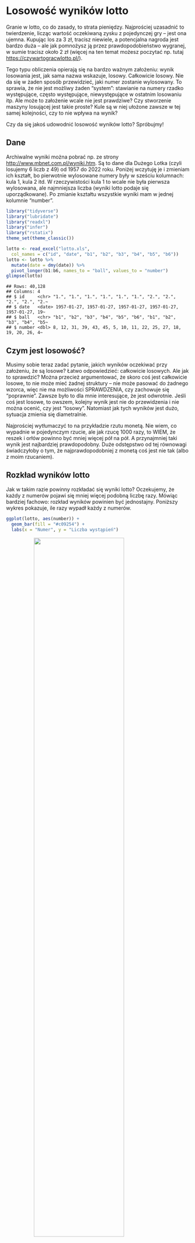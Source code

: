 Losowość wyników lotto
================

Granie w lotto, co do zasady, to strata pieniędzy. Najprościej uzasadnić
to twierdzenie, licząc wartość oczekiwaną zysku z pojedynczej gry – jest
ona ujemna. Kupując los za 3 zł, tracisz niewiele, a potencjalna nagroda
jest bardzo duża – ale jak pomnożysz ją przez prawdopodobieństwo
wygranej, w sumie tracisz około 2 zł (więcej na ten temat możesz
poczytać np. tutaj <https://czywartogracwlotto.pl/>).

Tego typu obliczenia opierają się na bardzo ważnym założeniu: wynik
losowania jest, jak sama nazwa wskazuje, losowy. Całkowicie losowy. Nie
da się w żaden sposób przewidzieć, jaki numer zostanie wylosowany. To
sprawia, że nie jest możliwy żaden “system”: stawianie na numery rzadko
występujące, często występujące, niewystępujące w ostatnim losowaniu
itp. Ale może to założenie wcale nie jest prawdziwe? Czy stworzenie
maszyny losującej jest takie proste? Kule są w niej ułożone zawsze w tej
samej kolejności, czy to nie wpływa na wynik?

Czy da się jakoś udowodnić losowość wyników lotto? Spróbujmy!

## Dane

Archiwalne wyniki można pobrać np. ze strony
<http://www.mbnet.com.pl/wyniki.htm>. Są to dane dla Dużego Lotka (czyli
losujemy 6 liczb z 49) od 1957 do 2022 roku. Poniżej wczytuję je i
zmieniam ich kształt, bo pierwotnie wylosowane numery były w sześciu
kolumnach: kula 1, kula 2 itd. W rzeczywistości kula 1 to wcale nie była
pierwsza wylosowana, ale najmniejsza liczba (wyniki lotto podaje się
uporządkowane). Po zmianie kształtu wszystkie wyniki mam w jednej
kolumnie “number”.

``` r
library("tidyverse")
library("lubridate")
library("readxl")
library("infer") 
library("rstatix")
theme_set(theme_classic())

lotto <- read_excel("lotto.xls",
  col_names = c("id", "date", "b1", "b2", "b3", "b4", "b5", "b6"))
lotto <- lotto %>% 
  mutate(date = dmy(date)) %>% 
  pivot_longer(b1:b6, names_to = "ball", values_to = "number")
glimpse(lotto)
```

    ## Rows: 40,128
    ## Columns: 4
    ## $ id     <chr> "1.", "1.", "1.", "1.", "1.", "1.", "2.", "2.", "2.", "2.", "2.~
    ## $ date   <date> 1957-01-27, 1957-01-27, 1957-01-27, 1957-01-27, 1957-01-27, 19~
    ## $ ball   <chr> "b1", "b2", "b3", "b4", "b5", "b6", "b1", "b2", "b3", "b4", "b5~
    ## $ number <dbl> 8, 12, 31, 39, 43, 45, 5, 10, 11, 22, 25, 27, 18, 19, 20, 26, 4~

## Czym jest losowość?

Musimy sobie teraz zadać pytanie, jakich wyników oczekiwać przy
założeniu, że są losowe? Łatwo odpowiedzieć: całkowicie losowych. Ale
jak to sprawdzić? Można przecież argumentować, że skoro coś jest
całkowicie losowe, to nie może mieć żadnej struktury – nie może pasować
do żadnego wzorca, więc nie ma możliwości SPRAWDZENIA, czy zachowuje się
“poprawnie”. Zawsze było to dla mnie interesujące, że jest odwrotnie.
Jeśli coś jest losowe, to owszem, kolejny wynik jest nie do przewidzenia
i nie można ocenić, czy jest “losowy”. Natomiast jak tych wyników jest
dużo, sytuacja zmienia się diametralnie.

Najprościej wytłumaczyć to na przykładzie rzutu monetą. Nie wiem, co
wypadnie w pojedynczym rzucie, ale jak rzucę 1000 razy, to WIEM, że
reszek i orłów powinno być mniej więcej pół na pół. A przynajmniej taki
wynik jest najbardziej prawdopodobny. Duże odstępstwo od tej równowagi
świadczyłoby o tym, że najprawdopodobniej z monetą coś jest nie tak
(albo z moim rzucaniem).

## Rozkład wyników lotto

Jak w takim razie powinny rozkładać się wyniki lotto? Oczekujemy, że
każdy z numerów pojawi się mniej więcej podobną liczbę razy. Mówiąc
bardziej fachowo: rozkład wyników powinien być jednostajny. Poniższy
wykres pokazuje, ile razy wypadł każdy z numerów.

``` r
ggplot(lotto, aes(number)) +
  geom_bar(fill = "#c09254") +
  labs(x = "Numer", y = "Liczba wystąpień")
```

<img src="lotto_files/figure-gfm/unnamed-chunk-3-1.png" width="70%" style="display: block; margin: auto;" />

Czy to jest rozkład jednostajny? Mniej więcej tak. Co prawda niektóre z
numerów pojawiają się częściej, ale nie ma co oczekiwać, że każdy
zostanie wylosowane DOKŁADNIE tyle samo razy (jeśli liczba losowań nie
jest wielokrotnością 49, jest to nawet niemożliwe).

Sformułowanie “mniej więcej” nie brzmi dobrze. Czy da się jakoś
precyzyjniej potwierdzić, że jest to rozkład jednostajny? Owszem:
istnieją odpowiednie testy statystyczne, które oceniają zgodność z
rozkładem. Poniżej używam testu chi-kwadrat, sprawdzając, czy
prawdopodobieństwo wylosowania każdej z liczb jest równe 1/49, bo tyle
powinno wynosić dla rozkład jednostajnego.

``` r
lotto %>% 
  count(number) %>% 
  pull(n) %>% 
  chisq_test()
```

    ## # A tibble: 1 x 6
    ##       n statistic     p    df method          p.signif
    ## * <int>     <dbl> <dbl> <dbl> <chr>           <chr>   
    ## 1    49      58.9 0.135    48 Chi-square test ns

Otrzymaliśmy p-wartość = 0.135, co świadczy o braku dowodów na
odstępstwo od jednostajności – a w takim razie twierdzenie, że mamy do
czynienia z takim właśnie rozkładem, jest jak najbardziej uprawnione, a
wręcz statystycznie udowodnione.

## Testowanie hipotez

Parę uwag dla tych, którzy w swojej pracy wykorzystywali tego typu
testy. Precyzyjna interpretacja wyników nie do końca jest taka, jak
byśmy chcieli. Testy te działają na takiej zasadzie, że zakładamy, że
pewna hipoteza (nazywana zerową) jest prawdziwa – w tym przypadku, że
rozkład JEST jednostajny. Następnie zastanawiamy się, czy ta hipoteza
jest do utrzymania. P-wartość jest miarą tego, na ile obserwowane wyniki
przeczą hipotezie. Jeśli jest ona “mała” (w praktyce za taką uznaje się
najczęściej wartość poniżej 0,05), uważamy, że obserwowane wyniki są
mało prawdopodobne (przy założeniu, że hipoteza zerowa jest prawdziwa).
A skoro tak, nie wierzymy w jej prawdziwość.

W naszym przypadku p-wartość nie jest mała, a w takim razie wyniki nie
przeczą prawdziwości hipotezy. Ale co do zasady tylko tyle. Tzn. nie
jest to dowód prawdziwości hipotezy, a jedynie brak dowodów jej
nieprawdziwości.

Jeśli wydaje się komuś, że to jest to samo, to rozważmy proces sądowy, w
którym oskarżono kogoś o kradzież. Czy brak dowodów tego czynu DOWODZI
czyjejś niewinności? Nie, niewinność się zakłada (domniemywa) i albo
dowody przeczą temu założeniu – i wtedy odrzucamy tę “hipotezę”, albo
nie. Ale brak dowodów kradzieży nie dowodzi, że nie miała ona miejsca.

Wracając do naszych wyników, czyżbyśmy w takim razie nic nie udowodnili?
Przeciwnie. Wynika to z tego, że mamy bardzo dużo obserwacji: na każdy
numer przypada ich ponad 750. Jeśli byłoby ich mało, to rzeczywiście,
brak dowodu na odstępstwo od jednostajności nie jest żadnym dowodem na
jednostajność. Ale 750 wyników na numer to wystarczająco dużo, żeby te
odstępstwa – gdyby były – zostałyby wykryte.

## To nie koniec…

Możemy w takim razie uznać, że wyniki rozkładają się jednostajnie. Czy
to zamyka temat? Dowodzi losowości? Niestety sprawa jest znacznie
trudniejsza, niż mogłoby się wydawać. Powiedzmy, że rzuciłem 1000 razy
monetą i wyszło mi ok. 500 reszek i 500 orłów. Wierzycie, że wyniki są
losowe? (moneta jest symetryczna). A jeśli powiem Wam, że najpierw 500
razy pod rząd wypadła reszka, a potem 500 razy orzeł?

Jest to ekstremalnie mało prawdopodobne, jeśli założymy, że z monetą (i
moim rzucaniem) wszystko jest w porządku. W takim razie znaczenie ma nie
tylko suma wyników, ale też ich kolejność. Jednostajność końcowego
rozkładu jest tylko jednym z aspektów losowości. Jeśli wyniki nie byłyby
losowe, rozkład nie byłby jednostajny, ale jeśli jest, to jeszcze nie
dowodzi losowości – bo rozkład jednostajny możemy otrzymać również w
nielosowym procesie.

Jakie inne “aspekty losowości” muszą być spełnione? W przypadku rzutu
monetą, powinniśmy zaobserwować pewną liczbę ciągów, w których np. orzeł
wypadł trzy razy pod rząd. Swoją drogą, jeśli poprosicie kogoś, by
zapisał 1000 wyników rzutu monetą, najpewniej nie zadba o to – i
będziecie mogli łatwo sprawdzić, czy naprawdę rzucał, czy nie. Problem w
tym, że my chcemy zrobić coś przeciwnego: udowodnić losowość, a nie
oszustwo. A tego typu możliwych ciągów do sprawdzenia jest mnóstwo: pięć
orłów pod rząd, ciągi naprzemienne orzeł-reszka-orzeł-reszka, dwa orły
pod rząd, a potem trzy reszki itd. Jeśli wybiorę tylko co piąty wynik
rzutu monetą, to czy wśród nich będzie mniej więcej pół na pół orzeł i
reszek?

Wróćmy do losowań lotto. Tutaj takich aspektów losowości łatwo wymyślić
jeszcze więcej. Jeśli w każdy poniedziałek jakimś dziwnym trafem
wylosowane numery są ze zbioru 1-25, a w każdy piątek ze zbioru 26-49,
ostatecznie otrzymamy rozkład jednostajny, ale wyniki na pewno nie są
losowe. Jak w takim razie do tego podejść?

## Jak udowodnić losowość?

Trzeba pokazać, że w **dowolnym momencie** każdy z numerów może być
wylosowany z takim samym prawdopodobieństwem. A precyzyjniej: dowolny
numer, które nie został jeszcze wylosowany w danym losowaniu. Bo jeśli
ten “dowolny moment” to połowa losowania, to liczby, które już zostały
wylosowane, oczywiście nie mogą być wybrane po raz drugi
(prawdopodobieństwo ich wylosowania wynosi zero). To utrudnia sprawę, bo
są znane specjalne testy sprawdzające, czy kolejne generowane liczby są
losowe – ale w przypadku lotto nie zdadzą egzaminu, bo kolejną liczbą po
np. 42 prawie na pewno nie będzie 42 (jedyny możliwy przypadek jest
wtedy, gdy 42 to ostatni wylosowany numer, a pierwszy w kolejnym
losowaniu to też 42). Swoją drogą, jestem ciekaw, czy różne testy
generatorów losowych rzeczywiście wykryłyby takie zaburzenie losowości.

Problemem jest jeszcze to, że w danych, które analizujemy, nie mamy
informacji o kolejności. Biorąc to wszystko pod uwagę, proponuję podejść
do tego w taki sposób: udowodnijmy, że dowolnie wybrany podzbiór wyników
ma rozkład jednostajny (bez zwracania uwagi na kolejność).

Tutaj na początku miałem pewną wątpliwość, bo jeśli w tym podzbiorze
będzie więcej niż jeden wynik z tego samego losowania, całość może nie
być losowa z tych powodów, które wyżej podałem. Natomiast ma to tak mały
wpływ, że można zignorować (choć na wszelki wypadek sprawdziłem, tzn.
analizę przeprowadziłem też w taki sposób, by z jednego losowania nie
brać więcej niż jednej liczby).

Ale to nie koniec problemów. Ponieważ próbuję pokazać, że każdy z
numerów jest losowany z tym samym prawdopodobieństwem, a jest ich sporo
(49), potrzebuję wystarczająco dużo obserwacji na każdy numer. Jeśli np.
wylosuję tylko 100 numerów, na każdy z nich będą przypadać średnio tylko
dwie obserwacje. To zdecydowanie za mało. Wcześniej oczywiście nie było
tego problemu, bo testowaliśmy cały zbiór danych. Co prawda teraz też
mogę zadbać, żeby ten podzbiór były odpowiednio duży, nie chciałbym
jednak pójść w tym kierunku, żeby nie było zarzutu, że te podzbiory
niewiele różnią się całkowitego zbioru.

Stwierdziłem więc, że odpowiednio pogrupuję numery. Jest ich 49, można
więc stworzyć 7 grup po 7 liczb, np. 1-7 oznaczyć jako “1”, 8-14 jako
“2” itd. Zrobiłem inaczej, podzieliłem numery modulo 7. Dostajemy wtedy
7 różnych reszt z dzielenia, a do jednej grupy należą numery np. 1, 8,
15, 22, 29, 36 i 43. Może się to wydawać dziwne, ale technicznie było
najprościej zapisać.

Pytanie, czy to nie jest jakieś oszustwo? Czy na pewno sprawdzę wtedy,
czy pierwotne liczby są losowe? Rzeczywiście, to nie jest do końca to
samo. Natomiast uważam za nieprawdopodobne, żeby ktoś tak skonstruował
lotto, że numery nie pojawiają się losowo, ale pogrupowane w tak
arbitralny sposób (reszta z dzielenia) już tak.

## Procedura

Podsumowując, procedura wygląda następująco. Na początku losuję liczbę
całkowitą ze zbioru od 100 do 1000 – tyle numerów wylosuję później z
całego zbioru. To w zasadzie nie ma prawie żadnego znaczenia i mógłbym
ustalić rozmiar zbioru, który losuję, ale z drugiej strony, ponieważ
implementacja tego nie stanowi problemu, to niech będzie: losujmy
podzbiory różnej wielkości. W drugim kroku losuję podzbiór, następnie
podliczam, ile razy został wylosowany każdy numer i liczę p-wartość dla
testu chi-kwadrat. Całość powtarzam 10 tysięcy razy (używam tu funkcji
`replicate()`), czyli dostaję tyle p-wartości.

``` r
N <- nrow(lotto)
get_p <- function(n_min = 100, n_max = 1000) {
  n <- sample(n_min:n_max, 1)
  p <- lotto %>% 
    slice_sample(n = n) %>% 
    mutate(number = number %% 7) %>% 
    count(number) %>%
    pull(n) %>%
    chisq_test() %>%
    pull(p)
  return(p)
}

set.seed(42)
p <- replicate(1e4, get_p())
```

## Podsumowanie wyników

Co teraz z nimi zrobić? Jeśli słabo rozumiemy ideę testowania hipotez i
p-wartości, możemy pomyśleć, że skoro wyniki w każdym podzbiorze mają
być całkowicie losowe, to za każdym razem powinienem otrzymać dużą
p-wartość. Jest inaczej: z definicji p-wartość wynika, że jeśli hipoteza
zerowa jest prawdziwa, w 5% przypadków powinniśmy otrzymać p-wartości
poniżej 0,05. Więcej: rozkład wszystkich p-wartości powinien być
jednostajny.

Sprawdźmy w takim razie, w ilu przypadkach otrzymaliśmy p-wartość
poniżej 0,05.

``` r
mean(p < 0.05)
```

    ## [1] 0.0556

Oczywiście nie ma co oczekiwać, że dostaniemy dokładnie 0,05. Natomiast
gdyby z losowością było coś nie tak (i to nawet subtelnie), p-wartość
poniżej 0,05 otrzymalibyśmy prawie zawsze. Także losowość wyników lotto
uznaję za udowodnioną.

Możemy jeszcze spojrzeć na histogram dla wszystkich p-wartości, czy
rzeczywiście mamy do czynienia z rozkładem jednostajnym.

``` r
ggplot() +
  geom_histogram(aes(p), fill = "#c09254", breaks = seq(0, 1, by = 0.05)) +
  labs(x = "p-wartość", y = "n")
```

<img src="lotto_files/figure-gfm/unnamed-chunk-7-1.png" width="70%" style="display: block; margin: auto;" />

Zgadza się. Moglibyśmy pójść o krok dalej i odpowiednim testem (np.
Kołmogorowa-Smirnowa) sprawdzić, czy ten rozkład jest jednostajny (tym
razem mamy do czynienia z rozkładem ciągłym, dlatego wcześniej
wykorzystywany test chi-kwadrat nie jest optymalny – choć po podzieleniu
p-wartości na przedziały wciąż możliwy do zastosowania). Istnieje jednak
obawa, że zamiast testować losowość lotto, zacznę testować poprawność
testów statystycznych, dokładność oszacowań p-wartości itd., także nie
idę w tym kierunku.
